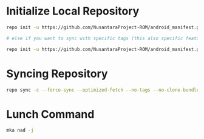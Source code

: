 # Initialize Local Repository #
```bash
repo init -u https://github.com/NusantaraProject-ROM/android_manifest.git -b 12.1

# else if you want to sync with specific tags (this also specific features inline with selected tag version)

repo init -u https://github.com/NusantaraProject-ROM/android_manifest.git -b refs/tags/<tags>
```

# Syncing Repository # 
```bash
repo sync -c --force-sync --optimized-fetch --no-tags --no-clone-bundle --prune -j$(nproc --all)
```

# Lunch Command # 
```bash
mka nad -j
```

